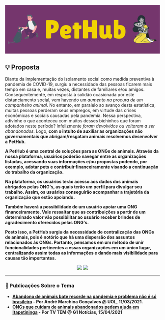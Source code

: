 <img src="./banner.png" />

<h2>💡 Proposta</h2>
<p>
  Diante da implementação do isolamento social como medida preventiva à pandemia de COVID-19, surgiu a necessidade das pessoas ficarem mais tempo em casa e, muitas vezes, distantes de familiares e/ou amigos. Consequentemente, em resposta à solidão ocasionada por este distanciamento social, vem havendo um <em>aumento na procura de um companheiro animal</em>. No entanto, em paralelo ao avanço desta estatística, muitas pessoas perderam seus empregos, em virtude das crises econômicas e sociais causadas pela pandemia. Nessa perspectiva, adivinhe o que aconteceu com muitos desses bichinhos que foram adotados neste período? Infelizmente <em>foram devolvidos ou voltaram a ser abandonados</em>. Logo, <strong>com o intuito de auxiliar as organizações não governamentais que abrigam/resgatam animais resolvemos desenvolver a PetHub<strong>.
</p>
<p>
  A PetHub é uma <strong>central de soluções para as ONGs de animais</strong>. Através da nossa plataforma, usuários poderão navegar entre as organizações listadas, acessando suas informações e/ou propostas podendo, por exemplo, adotar pets e contribuir financeiramente visando a continuação do trabalho da organização.
</p>
<p>
  Na plataforma, os usuários terão acesso aos dados dos animais abrigados pelas ONG's, as quais terão um perfil para divulgar seu trabalho. Assim, os usuários conseguirão acompanhar a trajetória da organização que estão apoiando.
</p>
<p>
  Também haverá a possibilidade de um usuário apoiar uma ONG financeiramente. Vale ressaltar que as contribuições a partir de um determinado valor vão possibilitar ao usuário receber brindes de agradecimento oferecidos pelas ONG's.
</p>
<p>
  Posto isso, a PetHub surgiu da necessidade de centralização das ONGs de animais, pois é notório que há uma dispersão dos assuntos relacionados às ONGs. Portanto, pensamos em um método de unir funcionalidades pertinentes a essas organizações em um único lugar, centralizando assim todas as informações e dando mais visibilidade para causas tão importantes. 
</p>

<div align="center">
  <img src="https://mega.ibxk.com.br/2021/01/13/13132701979136.jpg?ims=610x" height="180em" />
  <img src="https://www.petlove.com.br/dicas/wp-content/uploads/2018/06/gato-homem-beijo.jpg" height="180em" />
</div>

<hr>

<h3>
  🔗 Publicações Sobre o Tema
</h3>
<ul>
  <li>
    <a href="https://www.uol.com.br/nossa/colunas/coluna-do-veterinario/2021/03/11/abandono-de-animais-bate-recorde-na-pandemia-e-problema-nao-e-so-brasileiro.htm" target="_blank">Abandono de animais bate recorde na pandemia e problema não é só brasileiro</a> - Por André Marchina Gonçalves @ UOL, 11/03/2021.
  </li>
  <li>
    <a href="https://g1.globo.com/sp/sorocaba-jundiai/mundo-pet/noticia/2021/04/15/ongs-que-cuidam-de-animais-abandonados-pedem-ajuda.ghtml" target="_blank">ONGs que cuidam de animais abandonados pedem ajuda em Itapetininga</a> - Por TV TEM @ G1 Notícias, 15/04/2021
  </li>
</ul>
